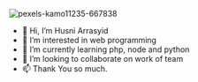 ![pexels-kamo11235-667838](https://github.com/bumiayudev/bumiayudev/assets/47378379/08852d05-0839-4460-ab8a-557a229eeda9)
- 👋 Hi, I’m Husni Arrasyid
- 👀 I’m interested in web programming
- 🌱 I’m currently learning php, node and python
- 💞️ I’m looking to collaborate on work of team
- 📫 Thank You so much.

<!---
bumiayudev is a ✨ special ✨ repository because its `README.md` (this file) appears on your GitHub profile.
You can click the Preview link to take a look at your changes.
--->
